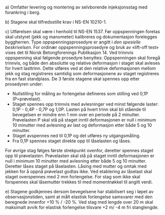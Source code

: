 a) Omfatter levering og montering av selvborende injeksjonsstag med forankring i berg.

b) Stagene skal tilfredsstille krav i NS-EN 10210-1.

c) Utførelsen skal være i henhold til NS-EN 1537.
Før oppspenningen foretas skal utstyret (jekk og manometer) kalibreres og dokumentasjon forelegges byggherren.
Type oppspenningsprosedyre er angitt i *den spesielle beskrivelsen*. For ordinær oppspenningsprosedyre og bruk av «lift-off test» vises det til Norsk Betongforenings Publikasjon 14. Ved trinnvis oppspenning skal følgende prosedyre benyttes:
Oppspenningen skal foregå trinnvis, og både den absolutte og relative deformasjon i staget skal avleses for hvert lasttrinn. Dette utføres ved at den relative deformasjonen mellom jekk og stag registreres samtidig som deformasjonene av staget registreres fra en fast standplass.
De 3 første stagene skal spennes opp etter prosedyren under:
-  Nullstilling for måling av forlengelse defineres som stilling ved 0,1P (P=prøvelast).
-  Staget spennes opp trinnvis med avlesninger ved minst følgende laster: 0,1P - 0,4P - 0,7P og 1,0P. Lasten på hvert trinn skal bli stående til bevegelsen er mindre enn 1 mm over en periode på 2 minutter. Prøvelasten P skal stå på staget inntil deformasjonen er null i minimum 10 minutter med avlesning av last og deformasjon etter både 5 og 10 minutter.
-  Staget avspennes ned til 0,1P og det utføres ny utgangsmåling.
-  Fra 0,1P spennes staget direkte opp til låselasten og låses.

For øvrige stag følges første strekpunkt ovenfor, deretter spennes staget opp til prøvelasten. Prøvelasten skal stå på staget inntil deformasjonen er null i minimum 10 minutter med avlesning etter både 5 og 10 minutter. Deretter låses staget på låselasten.
Låsing med mutter og omtak med jekken for å oppnå prøvelast godtas ikke.
Ved etablering av låselast skal staget overspennes med 2 mm forlengelse.
For stag som ikke skal forspennes skal låsemutter trekkes til med momentnøkkel til angitt verdi.

e) Stagene godkjennes dersom bevegelsene har stabilisert seg i løpet av observasjonstiden, samt at målt elastisk forlengelse samsvarer med den beregnede innenfor +10 % / -20 %. Ved stag med lengde over 20 m skal maksimalt avvik for elastisk forlengelse tilsvare +2 m/ -4 m fri stanglengde.

